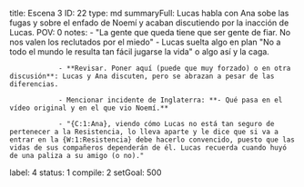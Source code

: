 title:          Escena 3
ID:             22
type:           md
summaryFull:    Lucas habla con Ana sobe las fugas y sobre el enfado de Noemí y acaban discutiendo por la inacción de Lucas.
POV:            0
notes:          - "La gente que queda tiene que ser gente de fiar. No nos valen los reclutados por el miedo"
                - Lucas suelta algo en plan "No a todo el mundo le resulta tan fácil jugarse la vida" o algo así y la caga.
                
                - **Revisar. Poner aquí (puede que muy forzado) o en otra discusión**: Lucas y Ana discuten, pero se abrazan a pesar de las diferencias.
                
                - Mencionar incidente de Inglaterra: **- Qué pasa en el vídeo original y en el que vio Noemí.**
                
                - "{C:1:Ana}, viendo cómo Lucas no está tan seguro de pertenecer a la Resistencia, lo lleva aparte y le dice que si va a entrar en la {W:1:Resistencia} debe hacerlo convencido, puesto que las vidas de sus compañeros dependerán de él. Lucas recuerda cuando huyó de una paliza a su amigo (o no)."
label:          4
status:         1
compile:        2
setGoal:        500


